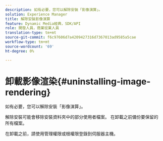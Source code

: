 ```yaml
---
description: 如有必要，您可以解除安裝「影像演算」。
solution: Experience Manager
title: 解除安裝影像演算
feature: Dynamic Media經典，SDK/API
role: 開發人員，商業從業人員
translation-type: tm+mt
source-git-commit: f6c97606d7a4209427316d7367013ad9585a5cae
workflow-type: tm+mt
source-wordcount: '69'
ht-degree: 0%

---
```



# 卸載影像渲染{#uninstalling-image-rendering}

如有必要，您可以解除安裝「影像演算」。

解除安裝可能會移除安裝資料夾中的部分使用者檔案。 在卸載之前備份要保留的所有檔案。

在卸載之前，請使用管理權限或根權限登錄到伺服器主機。
